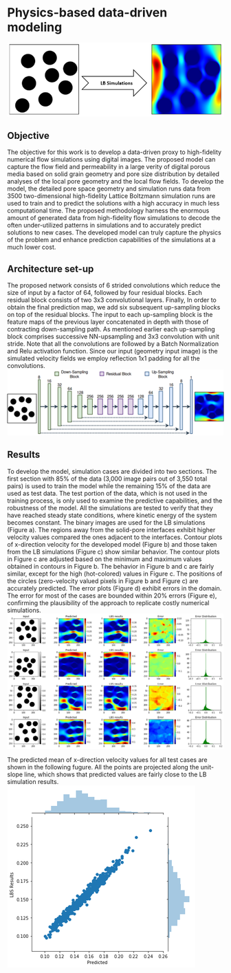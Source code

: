 # Physics-based data-driven modeling
![alt tag](docs/schematics.png)
## Objective
The objective for this work is to develop a data-driven proxy to high-fidelity numerical flow simulations using digital images. 
The proposed model can capture the flow field and permeability in a large verity of digital porous media based on solid grain geometry and pore size distribution by detailed analyses of the local pore geometry and the local flow fields. 
To develop the model, the detailed pore space geometry and simulation runs data from 3500 two-dimensional high-fidelity Lattice Boltzmann simulation runs are used to train and to predict the solutions with a high accuracy in much less computational time. 
The proposed methodology harness the enormous amount of generated data from high-fidelity flow simulations to decode the often under-utilized patterns in simulations and to accurately predict solutions to new cases.
The developed model can truly capture the physics of the problem and enhance prediction capabilities of the simulations at a much lower cost. 

## Architecture set-up
The proposed network consists of 6 strided convolutions which reduce the size of input by a factor of 64, followed by four residual blocks.  Each  residual  block  consists of  two  3x3  convolutional  layers. Finally, In  order  to  obtain  the  final  prediction map, we add six subsequent up-sampling blocks on top of the residual blocks. The input to each up-sampling block is the feature maps of the previous layer concatenated in depth with those of contracting down-sampling path. As mentioned earlier each up-sampling block comprises successive NN-upsampling and 3x3 convolution with unit stride. Note that all the convolutions are followed by a Batch Normalization and Relu activation function. 
 Since our input (geometry input image) is the simulated velocity fields we employ reflection 1x1 padding for all the convolutions.
![alt tag](docs/net.png)


## Results
To develop the model, simulation cases are divided into two sections. 
The first section with 85\% of the data (3,000 image pairs out of 3,550 total pairs) is used to train the model while the remaining 15\% of the data are used as test data. 
The test portion of the data, which is not used in the training process, is only used to examine the predictive capabilities, and the robustness of the model. 
All the simulations are tested to verify that they have reached steady state conditions, where kinetic energy of the system becomes constant. 
The binary images are used for the LB simulations (Figure a). 
The regions away from the solid-pore interfaces exhibit higher velocity values compared the ones adjacent to the interfaces. Contour plots of x-direction velocity for the developed model (Figure b) and those taken from the LB simulations (Figure c) show similar behavior. The contour plots in Figure c are adjusted based on the minimum and maximum values obtained in contours in Figure b. 
The behavior in Figure b and c are fairly similar, except for the high (hot-colored) values in Figure c. The positions of the circles (zero-velocity valued pixels in Figure b and Figure c) are accurately predicted. 
The error plots (Figure d) exhibit errors in the domain. 
The error for most of the cases are bounded within 20\% errors (Figure e), confirming the plausibility of the approach to replicate costly numerical simulations.
![alt tag](docs/error.png)

The predicted mean of x-direction velocity values for all test cases are shown in the following fugure. All the points are projected along the unit-slope line, which shows that predicted values are fairly close to the LB simulation results.
![alt tag](docs/cross-plot.png)
